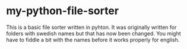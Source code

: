 # my-python-file-sorter

This is a basic file sorter written in pyhton. It was originally written for folders with swedish names but that has now been changed. 
You might have to fiddle a bit with the names before it works properly for english. 
